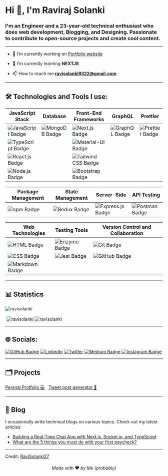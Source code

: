 <h1>Hi 👋, I'm Raviraj Solanki</h1>
<h3>I'm an Engineer and a 23-year-old technical enthusiast who does web development, Blogging, and Designing. Passionate to contribute to open-source projects and create cool content.</h3>

---

- 🔭 I’m currently working on [Portfolio website](https://ravisolanki27.github.io/Raviraj/)

- 🌱 I’m currently learning **NEXTJS**

- 📫 How to reach me **ravisolanki9322@gmail.com**

---


## 🛠️ Technologies and Tools I use:
| **JavaScript Stack**  | **Database**      | **Front-End Frameworks**        | **GraphQL**           | **Prettier**          |
|-----------------------|-------------------|----------------------------------|-----------------------|-----------------------|
| ![JavaScript Badge](https://img.shields.io/badge/JavaScript-%23F7DF1E.svg?logo=javascript&logoColor=%23FFFFFF) | ![MongoDB Badge](https://img.shields.io/badge/MongoDB-%2347A248.svg?logo=mongodb&logoColor=white) | ![Next.js Badge](https://img.shields.io/badge/Next.js-%23000000.svg?logo=next.js&logoColor=white) | ![GraphQL Badge](https://img.shields.io/badge/GraphQL-%23E434AA.svg?logo=graphql&logoColor=white) | ![Prettier Badge](https://img.shields.io/badge/Prettier-%23F7B93E.svg?logo=prettier&logoColor=white) |
| ![TypeScript Badge](https://img.shields.io/badge/TypeScript-%23007ACC.svg?logo=typescript&logoColor=white) | | ![Material-UI Badge](https://img.shields.io/badge/Material--UI-%230081CB.svg?logo=material-ui&logoColor=white) | |
| ![React.js Badge](https://img.shields.io/badge/React.js-%2361DAFB.svg?logo=react&logoColor=white) | | ![Tailwind CSS Badge](https://img.shields.io/badge/Tailwind%20CSS-%231a202c.svg?logo=tailwind-css&logoColor=white) | |
| ![Node.js Badge](https://img.shields.io/badge/Node.js-%23339933.svg?logo=node.js&logoColor=white) | | ![Bootstrap Badge](https://img.shields.io/badge/Bootstrap-%23563D7C.svg?logo=bootstrap&logoColor=white) | |

| **Package Management** | **State Management** | **Server-Side**         | **API Testing**         |
|------------------------|-----------------------|-------------------------|-------------------------|
| ![npm Badge](https://img.shields.io/badge/npm-%23CB3837.svg?logo=npm&logoColor=white) | ![Redux Badge](https://img.shields.io/badge/Redux-%23764ABC.svg?logo=redux&logoColor=white) | ![Express.js Badge](https://img.shields.io/badge/Express.js-%23000000.svg?logo=express&logoColor=white) | ![Postman Badge](https://img.shields.io/badge/Postman-%23FF6C37.svg?logo=postman&logoColor=white) |

| **Web Technologies**   | **Testing Tools**   | **Version Control and Collaboration**   |
|------------------------|----------------------|----------------------------------------|
| ![HTML Badge](https://img.shields.io/badge/HTML-%23E34F26.svg?logo=html5&logoColor=white) | ![Enzyme Badge](https://img.shields.io/badge/Enzyme-%23000000.svg?logo=enzyme&logoColor=white) | ![Git Badge](https://img.shields.io/badge/Git-%23F05032.svg?logo=git&logoColor=white) |
| ![CSS Badge](https://img.shields.io/badge/CSS-%231572B6.svg?logo=css3&logoColor=white) | ![Jest Badge](https://img.shields.io/badge/Jest-%23C21325.svg?logo=jest&logoColor=white) | ![GitHub Badge](https://img.shields.io/badge/GitHub-%23121011.svg?logo=github&logoColor=white) |
| ![Markdown Badge](https://img.shields.io/badge/Markdown-%23000000.svg?logo=markdown&logoColor=white) | | |

---

## 📊 Statistics

<p> <img src="https://komarev.com/ghpvc/?username=RaviSolanki27" alt="ravisolanki" /> </p>

<p>&nbsp;<img align="center" src="https://github-readme-stats.vercel.app/api?username=ravisolanki27&theme=gotham&show_icons=true" alt="ravisolanki" />
<img align="center" src="http://github-readme-streak-stats.herokuapp.com?user=ravisolanki27&theme=gotham&hide_border=true&date_format=M%20j%5B%2C%20Y%5D" alt="ravisolanki" />

---

## 🌐 Socials:

[![GitHub Badge](https://img.shields.io/badge/Raviraj_Solanki-%23121011.svg?logo=rakuten&logoColor=white&color=%2300c1c4)](https://ravisolanki27.github.io/Raviraj/) [![LinkedIn](https://img.shields.io/badge/LinkedIn-%230077B5.svg?logo=linkedin&logoColor=white)](https://www.linkedin.com/in/ravirajsolanki27) [![Twitter](https://img.shields.io/badge/Twitter-%231DA1F2.svg?logo=Twitter&logoColor=white)](https://twitter.com/Ravirajsolanki_) [![Medium Badge](https://img.shields.io/badge/Medium-%23121212.svg?logo=medium&logoColor=white)](https://ravirajsolanki.medium.com) [![Instagram Badge](https://img.shields.io/badge/Instagram-%23E4405F.svg?logo=instagram&logoColor=white)](https://www.instagram.com/ravi_27.01)

---

## 🗂️ Projects

<a href="https://ravisolanki27.github.io/React-Project/" target="blank"> Persnal Protfolio 💻</a> &nbsp;
<a href="https://nextjs-tweet-generator-by-raviraj.vercel.app/canvas" target="blank"> Tweet post  generator 🚀</a>

---

## 📝 Blog

I occasionally write technical blogs on various topics. Check out my latest articles:

- [Building a Real-Time Chat App with Next.js, Socket.io, and TypeScript](https://blog.stackademic.com/building-a-real-time-chat-app-with-next-js-socket-io-and-typescript-e60ba40c09c7)
- [What are the 5 things you must do with your first paycheck?](https://www.linkedin.com/pulse/what-5-things-you-must-do-your-first-paycheck-raviraj-solanki)

---

Credit: [RaviSolanki27](https://github.com/RaviSolanki27)



<h6 align="center">Made with ❤️ by Me (probably)</h6>


